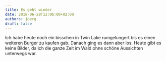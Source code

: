 ```yaml
---
title: Es geht wieder
date: 2018-06-28T12:06:00+02:00
authors: joerg
draft: false
---
```


Ich habe heute noch ein bisschen in Twin Lake rumgelungert bis es einen weiteren Burger zu kaufen gab. Danach ging es dann aber los. Heute gibt es keine Bilder, da ich die ganze Zeit im Wald ohne schöne Aussichten unterwegs war. 



